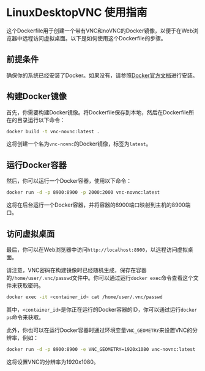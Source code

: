 # LinuxDesktopVNC 使用指南

这个Dockerfile用于创建一个带有VNC和noVNC的Docker镜像，以便于在Web浏览器中远程访问虚拟桌面。以下是如何使用这个Dockerfile的步骤。

## 前提条件

确保你的系统已经安装了Docker。如果没有，请参照[Docker官方文档](https://docs.docker.com/get-docker/)进行安装。

## 构建Docker镜像

首先，你需要构建Docker镜像。将Dockerfile保存到本地，然后在Dockerfile所在的目录运行以下命令：

```bash
docker build -t vnc-novnc:latest .
```

这将创建一个名为`vnc-novnc`的Docker镜像，标签为`latest`。

## 运行Docker容器

然后，你可以运行一个Docker容器，使用以下命令：

```bash
docker run -d -p 8900:8900 -p 2000:2000 vnc-novnc:latest
```

这将在后台运行一个Docker容器，并将容器的8900端口映射到主机的8900端口。

## 访问虚拟桌面

最后，你可以在Web浏览器中访问`http://localhost:8900`，以远程访问虚拟桌面。

请注意，VNC密码在构建镜像时已经随机生成，保存在容器的`/home/user/.vnc/passwd`文件中。你可以通过运行`docker exec`命令查看这个文件来获取密码。

```bash
docker exec -it <container_id> cat /home/user/.vnc/passwd
```

其中，`<container_id>`是你正在运行的Docker容器的ID，你可以通过运行`docker ps`命令来获取。

此外，你也可以在运行Docker容器时通过环境变量`VNC_GEOMETRY`来设置VNC的分辨率，例如：

```bash
docker run -d -p 8900:8900 -e VNC_GEOMETRY=1920x1080 vnc-novnc:latest
```

这将设置VNC的分辨率为1920x1080。

